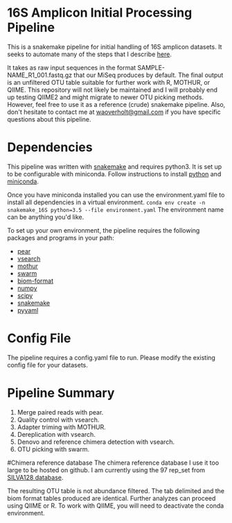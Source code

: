 # 16S Amplicon Initial Processing Pipeline

This is a snakemake pipeline for initial handling of 16S amplicon datasets. It seeks to automate many of the steps that I describe [here](http://waoverholt.github.io/blog/).

It takes as raw input sequences in the format SAMPLE-NAME_R1_001.fastq.gz that our MiSeq produces by default. The final output is an unfiltered OTU table suitable for further work with R, MOTHUR, or QIIME. This repository will not likely be maintained and I will probably end up testing QIIME2 and might migrate to newer OTU picking methods. However, feel free to use it as a reference (crude) snakemake pipeline. Also, don't hesitate to contact me at waoverholt@gmail.com if you have specific questions about this pipeline.

# Dependencies
This pipeline was written with [snakemake](https://snakemake.readthedocs.io/en/stable/index.html) and requires python3. It is set up to be configurable with miniconda.
Follow instructions to install [python](https://www.python.org/downloads/) and [miniconda](https://conda.io/docs/user-guide/install/index.html).

Once you have miniconda installed you can use the environment.yaml file to install all dependencies in a virtual environment.
`conda env create -n snakemake_16S python=3.5 --file environment.yaml`
The environment name can be anything you'd like.

To set up your own environment, the pipeline requires the following packages and programs in your path:
 - [pear](https://sco.h-its.org/exelixis/web/software/pear/doc.html)
 - [vsearch](https://github.com/torognes/vsearch)
 - [mothur](https://www.mothur.org/)
 - [swarm](https://github.com/torognes/swarm)
 - [biom-format](http://biom-format.org/index.html)
 - [numpy](http://www.numpy.org/)
 - [scipy](https://www.scipy.org/)
 - [snakemake](https://snakemake.readthedocs.io/en/stable/index.html)
 - [pyyaml](https://github.com/yaml)

# Config File
The pipeline requires a config.yaml file to run. Please modify the existing config file for your datasets.

# Pipeline Summary
1. Merge paired reads with pear.
2. Quality control with vsearch.
3. Adapter triming with MOTHUR.
4. Dereplication with vsearch.
5. Denovo and reference chimera detection with vsearch.
6. OTU picking with swarm.

#Chimera reference database
The chimera reference database I use it too large to be hosted on github. I am currently using the 97 rep_set from [SILVA128 database](https://www.arb-silva.de/download/archive/qiime/).

The resulting OTU table is not abundance filtered. The tab delimited and the biom format tables produced are identical. Further analyzes can proceed using QIIME or R. To work with QIIME, you will need to deactivate the conda environment.
